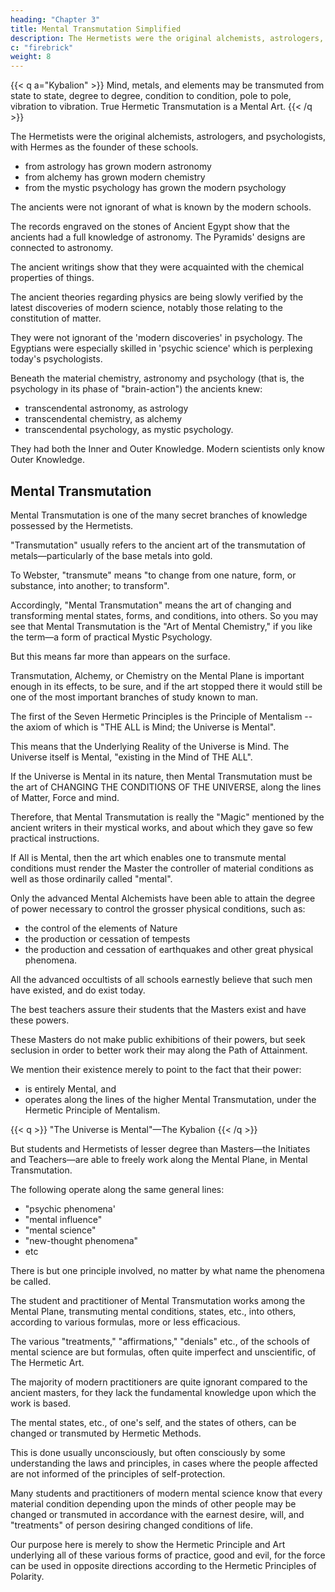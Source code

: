 ```yaml
---
heading: "Chapter 3"
title: Mental Transmutation Simplified
description: The Hermetists were the original alchemists, astrologers, and psychologists, with Hermes as the founder of these schools
c: "firebrick"
weight: 8
---
```



{{< q a="Kybalion" >}}
Mind, metals, and elements may be transmuted from state to state, degree to degree, condition to condition, pole to pole, vibration to vibration. True Hermetic Transmutation is a Mental Art.
{{< /q >}}


The Hermetists were the original alchemists, astrologers, and psychologists, with Hermes as the founder of these schools. 

- from astrology has grown modern astronomy
- from alchemy has grown modern chemistry
- from the mystic psychology has grown the modern psychology

The ancients were not ignorant of what is known by the modern schools. <!-- suppose to be their exclusive and special property.  -->

The records engraved on the stones of Ancient Egypt show that the ancients had a full knowledge of astronomy. The Pyramids' designs are connected to astronomy. 

The ancient writings show that they were acquainted with the chemical properties of things. 

The ancient theories regarding physics are being slowly verified by the latest discoveries of modern science, notably those relating to the constitution of matter.

They were not ignorant of the 'modern discoveries' in psychology. The Egyptians were especially skilled in 'psychic science' which is perplexing today's psychologists.

<!-- , and making them reluctantly admit that "there may be something in it after all." -->

Beneath the material chemistry, astronomy and psychology (that is, the psychology in its phase of "brain-action") the ancients knew:
- transcendental astronomy, as astrology
- transcendental chemistry, as alchemy
- transcendental psychology, as mystic psychology. 

They had both the Inner and Outer Knowledge. Modern scientists only know Outer Knowledge. 


## Mental Transmutation

Mental Transmutation is one of the many secret branches of knowledge possessed by the Hermetists. 

"Transmutation" usually refers to the ancient art of the transmutation of metals—particularly of the base metals into gold. 

To Webster, "transmute" means "to change from one nature, form, or substance, into another; to transform". 

Accordingly, "Mental Transmutation" means the art of changing and transforming mental states, forms, and conditions, into others. So you may see that Mental Transmutation is the "Art of Mental Chemistry," if you like the term—a form of practical Mystic Psychology.

But this means far more than appears on the surface. 

Transmutation, Alchemy, or Chemistry on the Mental Plane is important enough in its effects, to be sure, and if the art stopped there it would still be one of the most important branches of study known to man. 

<!-- But this is only the beginning. Let us see why! -->

The first of the Seven Hermetic Principles is the Principle of Mentalism -- the axiom of which is "THE ALL is Mind; the Universe is Mental". 

This means that the Underlying Reality of the Universe is Mind. The Universe itself is Mental, "existing in the Mind of THE ALL".

 <!-- We shall consider this Principle in succeeding lessons, but let us see the effect of the principle if it be assumed to be true. -->

If the Universe is Mental in its nature, then Mental Transmutation must be the art of CHANGING THE CONDITIONS OF THE UNIVERSE, along the lines of Matter, Force and mind. 

Therefore, that Mental Transmutation is really the "Magic" mentioned by the ancient writers in their mystical works, and about which they gave so few practical instructions. 

If All is Mental, then the art which enables one to transmute mental conditions must render the Master the controller of material conditions as well as those ordinarily called "mental".

Only the advanced Mental Alchemists have been able to attain the degree of power necessary to control the grosser physical conditions, such as:
- the control of the elements of Nature
- the production or cessation of tempests
- the production and cessation of earthquakes and other great physical phenomena. 

All the advanced occultists of all schools earnestly believe that such men have existed, and do exist today.

The best teachers assure their students that the Masters exist and have these powers.

<!-- having had experiences which justify them in such belief and statements.  -->

These Masters do not make public exhibitions of their powers, but seek seclusion in order to better work their may along the Path of Attainment. 

We mention their existence merely to point to the fact that their power:
- is entirely Mental, and
- operates along the lines of the higher Mental Transmutation, under the Hermetic Principle of Mentalism.


{{< q >}}
"The Universe is Mental"—The Kybalion
{{< /q >}}

But students and Hermetists of lesser degree than Masters—the Initiates and Teachers—are able to freely work along the Mental Plane, in Mental Transmutation. 

The following operate along the same general lines:
- "psychic phenomena'
- "mental influence"
- "mental science"
- "new-thought phenomena"
- etc

There is but one principle involved, no matter by what name the phenomena be called.

The student and practitioner of Mental Transmutation works among the Mental Plane, transmuting mental conditions, states, etc., into others, according to various formulas, more or less efficacious. 

The various "treatments," "affirmations," "denials" etc., of the schools of mental science are but formulas, often quite imperfect and unscientific, of The Hermetic Art. 

The majority of modern practitioners are quite ignorant compared to the ancient masters, for they lack the fundamental knowledge upon which the work is based.

The mental states, etc., of one's self, and the states of others, can be changed or transmuted by Hermetic Methods. 

This is done usually unconsciously, but often consciously by some understanding the laws and principles, in cases where the people affected are not informed of the principles of self-protection. 

Many students and practitioners of modern mental science know that every material condition depending upon the minds of other people may be changed or transmuted in accordance with the earnest desire, will, and "treatments" of person desiring changed conditions of life. 

<!-- The public are so generally informed regarding these things at present, that we do not deem it necessary to mention the same at length,  -->

Our purpose here is merely to show the Hermetic Principle and Art underlying all of these various forms of practice, good and evil, for the force can be used in opposite directions according to the Hermetic Principles of Polarity.

<!-- In this little book we shall state the basic principles of Mental
Transmutation, that all who read may grasp the Underlying Principles,
and thus possess the Master-Key that will unlock the many doors of the
Principle of Polarity. -->

<!-- We shall now proceed to a consideration of the first of the Hermetic Seven Principles—the Principle of Mentalism, in which is explained the truth that "THE ALL is Mind; the Universe is Mental," in the words of The Kybalion. We ask the close attention, and careful study of this great Principle, on the part of our students, for it is really the Basic Principle of the whole Hermetic Philosophy, and of the Hermetic Art of Mental Transmutation. -->

